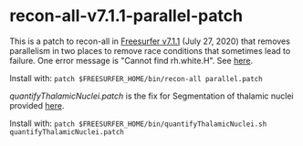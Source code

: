 # recon-all-v7.1.1-parallel-patch
This is a patch to recon-all in [Freesurfer v7.1.1](https://surfer.nmr.mgh.harvard.edu/fswiki/ReleaseNotes) (July 27, 2020) that removes parallelism in two places to remove race conditions that sometimes lead to failure.
One error message is "Cannot find rh.white.H". See [here](https://www.mail-archive.com/freesurfer@nmr.mgh.harvard.edu/msg68263.html).

Install with: 
`patch $FREESURFER_HOME/bin/recon-all parallel.patch`

_quantifyThalamicNuclei.patch_ is the fix for Segmentation of thalamic nuclei provided [here](http://freesurfer.net/fswiki/ThalamicNuclei).

Install with:
`patch $FREESURFER_HOME/bin/quantifyThalamicNuclei.sh quantifyThalamicNuclei.patch`
